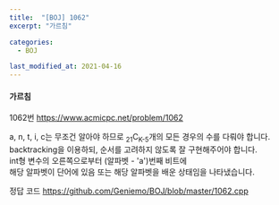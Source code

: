 ```yaml
---
title:  "[BOJ] 1062"
excerpt: "가르침"

categories:
  - BOJ

last_modified_at: 2021-04-16
---
```


#### 가르침

1062번 <https://www.acmicpc.net/problem/1062>

a, n, t, i, c는 무조건 알아야 하므로 <sub>21</sub>C<sub>K-5</sub>개의 모든 경우의 수를 다뤄야 합니다.<br>
backtracking을 이용하되, 순서를 고려하지 않도록 잘 구현해주어야 합니다.<br>
int형 변수의 오른쪽으로부터 (알파벳 - 'a')번째 비트에<br>
해당 알파벳이 단어에 있음 또는 해당 알파벳을 배운 상태임을 나타냈습니다.

정답 코드 <https://github.com/Geniemo/BOJ/blob/master/1062.cpp>